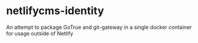 netlifycms-identity
===================

An attempt to package GoTrue and git-gateway in a single docker container for usage outside of Netlify